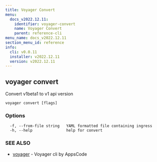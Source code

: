 ```yaml
---
title: Voyager Convert
menu:
  docs_v2022.12.11:
    identifier: voyager-convert
    name: Voyager Convert
    parent: reference-cli
menu_name: docs_v2022.12.11
section_menu_id: reference
info:
  cli: v0.0.11
  installer: v2022.12.11
  version: v2022.12.11
---
```


## voyager convert

Convert v1beta1 to v1 api version

```
voyager convert [flags]
```

### Options

```
  -f, --from-file string   YAML formatted file containing ingress
  -h, --help               help for convert
```

### SEE ALSO

* [voyager](/docs/v2022.12.11/reference/cli/voyager)	 - Voyager cli by AppsCode

